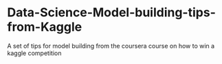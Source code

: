 # Data-Science-Model-building-tips-from-Kaggle
A set of tips for model building from the coursera course on how to win a kaggle competition
